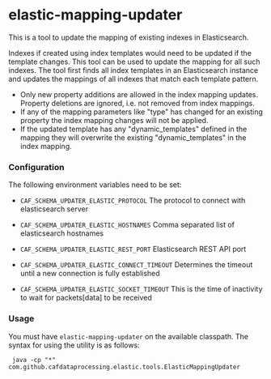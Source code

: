 # elastic-mapping-updater

This is a tool to update the mapping of existing indexes in Elasticsearch.

Indexes if created using index templates would need to be updated if the template changes. This tool can be used to update the mapping for all such indexes.
The tool first finds all index templates in an Elasticsearch instance and updates the mappings of all indexes that match each template pattern.

- Only new property additions are allowed in the index mapping updates. Property deletions are ignored, i.e. not removed from index mappings.
- If any of the mapping parameters like "type" has changed for an existing property the index mapping changes will not be applied.
- If the updated template has any "dynamic_templates" defined in the mapping they will overwrite the existing "dynamic_templates" in the index mapping.

### Configuration
The following environment variables need to be set:

 - `CAF_SCHEMA_UPDATER_ELASTIC_PROTOCOL`
    The protocol to connect with elasticsearch server

 - `CAF_SCHEMA_UPDATER_ELASTIC_HOSTNAMES`
    Comma separated list of elasticsearch hostnames

 - `CAF_SCHEMA_UPDATER_ELASTIC_REST_PORT`
    Elasticsearch REST API port

 - `CAF_SCHEMA_UPDATER_ELASTIC_CONNECT_TIMEOUT`
    Determines the timeout until a new connection is fully established

 - `CAF_SCHEMA_UPDATER_ELASTIC_SOCKET_TIMEOUT`
    This is the time of inactivity to wait for packets[data] to be received

### Usage

 You must have `elastic-mapping-updater` on the available classpath. The syntax for using the utility is as follows:

```
 java -cp "*" com.github.cafdataprocessing.elastic.tools.ElasticMappingUpdater
```
